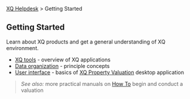 ---
---
[XQ Helpdesk](http://help.exquance.com) > Getting Started

## Getting Started ##

Learn about XQ products and get a general understanding of XQ environment.


* [XQ tools](/getstarted/xqtools.html) - overview of XQ applications
* [Data organization](/getstarted/data.html) - principle concepts
* [User interface](/getstarted/interface.html) - basics of [XQ Property Valuation](http://exquance.com/products-valuation) desktop application


>_See also:_ more practical manuals on [How To](/howto/index.html) begin and conduct a valuation
